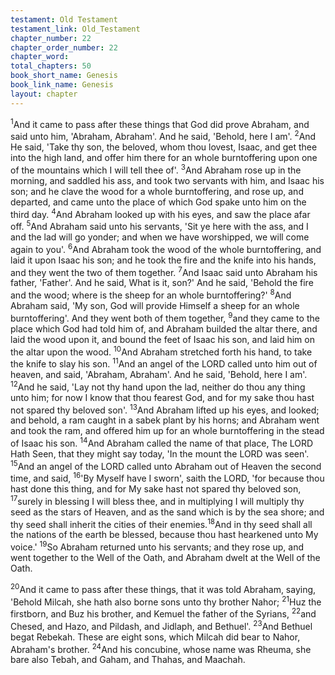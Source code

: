 ```yaml
---
testament: Old Testament
testament_link: Old_Testament
chapter_number: 22
chapter_order_number: 22
chapter_word: 
total_chapters: 50
book_short_name: Genesis
book_link_name: Genesis
layout: chapter
---
```


<sup>1</sup>And it came to pass after these things that God did prove Abraham, and said unto him, 'Abraham, Abraham'. And he said, 'Behold, here I am'. <sup>2</sup>And He said, 'Take thy son, the beloved, whom thou lovest, Isaac, and get thee into the high land, and offer him there for an whole burnt­offering upon one of the mountains which I will tell thee of'. <sup>3</sup>And Abraham rose up in the morning, and saddled his ass, and took two servants with him, and Isaac his son; and he clave the wood for a whole burnt­offering, and rose up, and departed, and came unto the place of which God spake unto him on the third day. <sup>4</sup>And Abraham looked up with his eyes, and saw the place afar off. <sup>5</sup>And Abraham said unto his servants, 'Sit ye here with the ass, and I and the lad will go yonder; and when we have worshipped, we will come again to you'. <sup>6</sup>And Abraham took the wood of the whole burnt­offering, and laid it upon Isaac his son; and he took the fire and the knife into his hands, and they went the two of them together. <sup>7</sup>And Isaac said unto Abraham his father, 'Father'. And he said, What is it, son?' And he said, 'Behold the fire and the wood; where is the sheep for an whole burnt­offering?' <sup>8</sup>And Abraham said, 'My son, God will provide Himself a sheep for an whole burnt­offering'. And they went both of them together, <sup>9</sup>and they came to the place which God had told him of, and Abraham builded the altar there, and laid the wood upon it, and bound the feet of Isaac his son, and laid him on the altar upon the wood. <sup>10</sup>And Abraham stretched forth his hand, to take the knife to slay his son. <sup>11</sup>And an angel of the LORD called unto him out of heaven, and said, 'Abraham, Abraham'. And he said, 'Behold, here I am'. <sup>12</sup>And he said, 'Lay not thy hand upon the lad, neither do thou any thing unto him; for now I know that thou fearest God, and for my sake thou hast not spared thy beloved son'. <sup>13</sup>And Abraham lifted up his eyes, and looked; and behold, a ram caught in a sabek plant by his horns; and Abraham went and took the ram, and offered him up for an whole burnt­offering in the stead of Isaac his son. <sup>14</sup>And Abraham called the name of that place, The LORD Hath Seen, that they might say today, 'In the mount the LORD was seen'. <sup>15</sup>And an angel of the LORD called unto Abraham out of Heaven the second time, and said, <sup>16</sup>'By Myself have I sworn', saith the LORD, 'for because thou hast done this thing, and for My sake hast not spared thy beloved son, <sup>17</sup>surely in blessing I will bless thee, and in multiplying I will multiply thy seed as the stars of Heaven, and as the sand which is by the sea shore; and thy seed shall inherit the cities of their enemies.<sup>18</sup>And in thy seed shall all the nations of the earth be blessed, because thou hast hearkened unto My voice.' <sup>19</sup>So Abraham returned unto his servants; and they rose up, and went together to the Well of the Oath, and Abraham dwelt at the Well of the Oath.

<sup>20</sup>And it came to pass after these things, that it was told Abraham, saying, 'Behold Milcah, she hath also borne sons unto thy brother Nahor; <sup>21</sup>Huz the firstborn, and Buz his brother, and Kemuel the father of the Syrians, <sup>22</sup>and Chesed, and Hazo, and Pildash, and Jidlaph, and Bethuel'. <sup>23</sup>And Bethuel begat Rebekah. These are eight sons, which Milcah did bear to Nahor, Abraham's brother. <sup>24</sup>And his concubine, whose name was Rheuma, she bare also Tebah, and Gaham, and Thahas, and Maachah.
